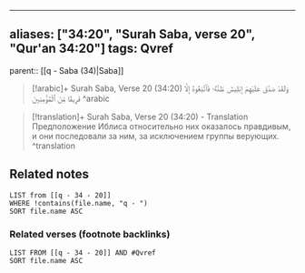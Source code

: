 
---
aliases: ["34:20", "Surah Saba, verse 20", "Qur'an 34:20"]
tags: Qvref
---

parent:: [[q - Saba (34)|Saba]]

> [!arabic]+ Surah Saba, Verse 20 (34:20)
> <span class="quran-arabic">وَلَقَدْ صَدَّقَ عَلَيْهِمْ إِبْلِيسُ ظَنَّهُۥ فَٱتَّبَعُوهُ إِلَّا فَرِيقًا مِّنَ ٱلْمُؤْمِنِينَ</span>
^arabic

> [!translation]+ Surah Saba, Verse 20 (34:20) - Translation
> Предположение Иблиса относительно них оказалось правдивым, и они последовали за ним, за исключением группы верующих.
^translation



## Related notes
```dataview
LIST from [[q - 34 - 20]]
WHERE !contains(file.name, "q - ")
SORT file.name ASC
```

### Related verses (footnote backlinks)
```dataview
LIST FROM [[q - 34 - 20]] AND #Qvref
SORT file.name ASC
```

